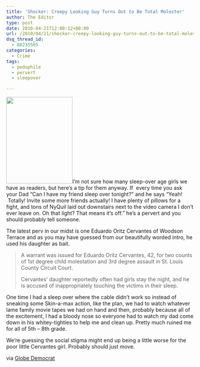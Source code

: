 ```yaml
---
title: 'Shocker: Creepy Looking Guy Turns Out to Be Total Molester'
author: The Editor
type: post
date: 2010-04-21T12:00:12+00:00
url: /2010/04/21/shocker-creepy-looking-guy-turns-out-to-be-total-molester/
dsq_thread_id:
  - 88235565
categories:
  - Crime
tags:
  - pedophile
  - pervert
  - sleepover

---
```

[<img class="alignright size-full wp-image-4008" title="Cervantes_Eduardo_Ortiz_new__t620.JPG" src="http://punchingkitty.com/wp-content/uploads/2010/04/Cervantes_Eduardo_Ortiz_new__t620.JPG.jpeg" alt="" width="178" height="233" />][1]I&#8217;m not sure how many sleep-over age girls we have as readers, but here&#8217;s a tip for them anyway. If  every time you ask your Dad &#8220;Can I have my friend sleep over tonight?&#8221; and he says &#8220;Yeah!  Totally! Invite some more friends actually! I have plenty of pillows for a fight, and tons of NyQuil laid out downstairs next to the video camera I don&#8217;t ever leave on. Oh that light? That means it&#8217;s off.&#8221; he&#8217;s a pervert and you should probably tell someone.

The latest perv in our midst is one Eduardo Oritz Cervantes of Woodson Terrace and as you may have guessed from our beautifully worded intro, he used his daughter as bait.

> A warrant was issued for Eduardo Oritz Cervantes, 42, for two counts of 1st degree child molestation and 3rd degree assault in St. Louis County Circuit Court.
> 
> Cervantes’ daughter reportedly often had girls stay the night, and he is accused of inappropriately touching the victims in their sleep.

One time I had a sleep over where the cable didn&#8217;t work so instead of sneaking some Skin-a-max action, like the plan, we had to watch whatever lame family movie tapes we had on hand and then, probably because all of the excitement, I had a bloody nose so everyone had to watch my dad come down in his whitey-tighties to help me and clean up. Pretty much ruined me for all of 5th &#8211; 8th grade.

We&#8217;re guessing the social stigma might end up being a little worse for the poor little Cervantes girl. Probably should just move.

via <a href="http://www.globe-democrat.com/news/2010/apr/19/man-accused-molesting-girls-daughters-sleepovers/" target="_blank">Globe Democrat</a>

 [1]: http://punchingkitty.com/wp-content/uploads/2010/04/Cervantes_Eduardo_Ortiz_new__t620.JPG.jpeg